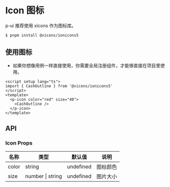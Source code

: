 # Icon 图标

p-ui 推荐使用 xicons 作为图标库。

```
$ pnpm install @vicons/ionicons5
```

## 使用图标

- 如果你想像用例一样直接使用，你需要全局注册组件，才能够直接在项目里使用。

<script setup lang="ts">
import { CashOutline } from '@vicons/ionicons5'
</script>
<p-icon color="red" size="40">
  <CashOutline/>
</p-icon>

<p-icon color="green" size="40">
  <CashOutline/>
</p-icon>
<p-icon color="blue" size="40">
  <CashOutline/>
</p-icon>
<div>

<p-icon color="red" size="60">
  <CashOutline/>
</p-icon>

<p-icon color="green" size="60">
  <CashOutline/>
</p-icon>

<p-icon color="blue" size="60">
  <CashOutline/>
</p-icon>
</div>

```vue
<script setup lang="ts">
import { CashOutline } from '@vicons/ionicons5'
</script>
<template>
  <p-icon color="red" size="40">
    <CashOutline />
  </p-icon>
</template>
```

## API

### Icon Props

| 名称  | 类型             | 默认值    | 说明     |
| ----- | ---------------- | --------- | -------- |
| color | string           | undefined | 图标颜色 |
| size  | number \| string | undefined | 图片大小 |
